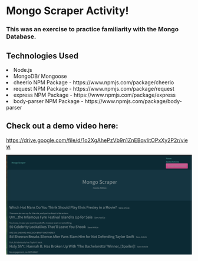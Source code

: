 <h1>Mongo Scraper Activity!</h1>
<h3>This was an exercise to practice familiarity with the Mongo Database.</h3>

<h2> Technologies Used</h2>
<li>Node.js</li>
<li>MongoDB/ Mongoose</li>
<li>cheerio NPM Package - https://www.npmjs.com/package/cheerio</li>
<li>request NPM Package - https://www.npmjs.com/package/request</li>
<li>express NPM Package - https://www.npmjs.com/package/express</li>
<li>body-parser NPM Package - https://www.npmjs.com/package/body-parser</li>

<h2>Check out a demo video here:</h2>

https://drive.google.com/file/d/1o2XgAhePzVb9n1ZnEBqvIitOPxXy2P2r/view

![Alt text](public/assets/images/MongoScraper.png?raw=true "MongoScraper")